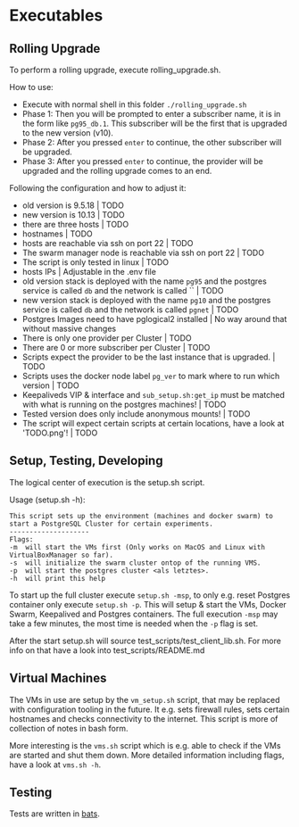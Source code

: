 # Executables

## Rolling Upgrade

To perform a rolling upgrade, execute rolling_upgrade.sh.

How to use:
- Execute with normal shell in this folder `./rolling_upgrade.sh`
- Phase 1: Then you will be prompted to enter a subscriber name, it is in the form like `pg95_db.1`. This subscriber will be the first that is upgraded to the new version (v10).
- Phase 2: After you pressed `enter` to continue, the other subscriber will be upgraded.
- Phase 3: After you pressed `enter` to continue, the provider will be upgraded and the rolling upgrade comes to an end.

Following the configuration and how to adjust it:
- old version is 9.5.18 | TODO
- new version is 10.13 | TODO
- there are three hosts | TODO
- hostnames | TODO
- hosts are reachable via ssh on port 22 | TODO
- The swarm manager node is reachable via ssh on port 22 | TODO
- The script is only tested in linux | TODO
- hosts IPs | Adjustable in the .env file
- old version stack is deployed with the name `pg95` and the postgres service is called `db` and the network is called `` | TODO
- new version stack is deployed with the name `pg10` and the postgres service is called `db` and the network is called `pgnet` | TODO
- Postgres Images need to have pglogical2 installed | No way around that without massive changes
- There is only one provider per Cluster | TODO
- There are 0 or more subscriber per Cluster | TODO
- Scripts expect the provider to be the last instance that is upgraded. | TODO
- Scripts uses the docker node label `pg_ver` to mark where to run which version | TODO
- Keepaliveds VIP & interface and `sub_setup.sh:get_ip` must be matched with what is running on the postgres machines! | TODO
- Tested version does only include anonymous mounts! | TODO
- The script will expect certain scripts at certain locations, have a look at 'TODO.png'! | TODO

## Setup, Testing, Developing

The logical center of execution is the setup.sh script.

Usage (setup.sh -h):
```
This script sets up the environment (machines and docker swarm) to start a PostgreSQL Cluster for certain experiments.
--------------------
Flags:
-m  will start the VMs first (Only works on MacOS and Linux with VirtualBoxManager so far).
-s  will initialize the swarm cluster ontop of the running VMS.
-p  will start the postgres cluster <als letztes>.
-h  will print this help
```

To start up the full cluster execute `setup.sh -msp`, to only e.g. reset Postgres container only execute `setup.sh -p`. This will setup & start the VMs, Docker Swarm, Keepalived and Postgres containers. The full execution `-msp` may take a few minutes, the most time is needed when the `-p` flag is set.

After the start setup.sh will source test_scripts/test_client_lib.sh. For more info on that have a look into test_scripts/README.md

## Virtual Machines

The VMs in use are setup by the `vm_setup.sh` script, that may be replaced with configuration tooling in the future. It e.g. sets firewall rules, sets certain hostnames and checks connectivity to the internet. This script is more of collection of notes in bash form. 

More interesting is the `vms.sh` script which is e.g. able to check if the VMs are started and shut them down. More detailed information including flags, have a look at `vms.sh -h`.

## Testing

Tests are written in [bats](https://github.com/sstephenson/bats).
